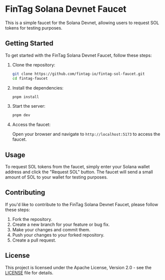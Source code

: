 # FinTag Solana Devnet Faucet

This is a simple faucet for the Solana Devnet, allowing users to request SOL tokens for testing purposes.

## Getting Started

To get started with the FinTag Solana Devnet Faucet, follow these steps:

1. Clone the repository:

   ```bash
   git clone https://github.com/fintag-io/fintag-sol-faucet.git
   cd fintag-faucet
   ```

2. Install the dependencies:

   ```bash
   pnpm install
   ```

2. Start the server:

   ```bash
   pnpm dev
   ```

3. Access the faucet:

   Open your browser and navigate to `http://localhost:5173` to access the faucet.

## Usage

To request SOL tokens from the faucet, simply enter your Solana wallet address and click the "Request SOL" button. The faucet will send a small amount of SOL to your wallet for testing purposes.

## Contributing

If you'd like to contribute to the FinTag Solana Devnet Faucet, please follow these steps:

1. Fork the repository.
2. Create a new branch for your feature or bug fix.
3. Make your changes and commit them.
4. Push your changes to your forked repository.
5. Create a pull request.

## License

This project is licensed under the Apache License, Version 2.0 - see the [LICENSE](LICENSE) file for details.